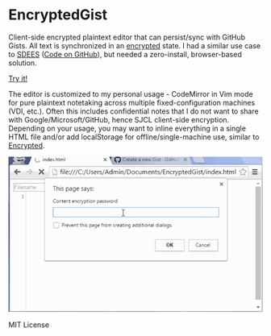 EncryptedGist
=============

Client-side encrypted plaintext editor that can persist/sync with GitHub Gists. All text is synchronized in an [encrypted](http://bitwiseshiftleft.github.io/sjcl/) state. I had a similar use case to [SDEES](https://news.ycombinator.com/item?id=12441302) ([Code on GitHub](https://github.com/schollz/sdees)), but needed a zero-install, browser-based solution.

[Try it!](https://srpeck.github.io/encryptedgist/index.html)

The editor is customized to my personal usage - CodeMirror in Vim mode for pure plaintext notetaking across multiple fixed-configuration machines (VDI, etc.). Often this includes confidential notes that I do not want to share with Google/Microsoft/GitHub, hence SJCL client-side encryption. Depending on your usage, you may want to inline everything in a single HTML file and/or add localStorage for offline/single-machine use, similar to [Encrypted](https://github.com/srpeck/encrypted).

![](demo.gif)

MIT License
